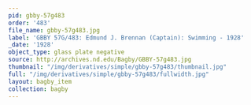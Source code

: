 ```yaml
---
pid: gbby-57g483
order: '483'
file_name: gbby-57g483.jpg
label: 'GBBY 57G/483: Edmund J. Brennan (Captain): Swimming - 1928'
_date: '1928'
object_type: glass plate negative
source: http://archives.nd.edu/Bagby/GBBY-57g483.jpg
thumbnail: "/img/derivatives/simple/gbby-57g483/thumbnail.jpg"
full: "/img/derivatives/simple/gbby-57g483/fullwidth.jpg"
layout: bagby_item
collection: bagby
---
```

